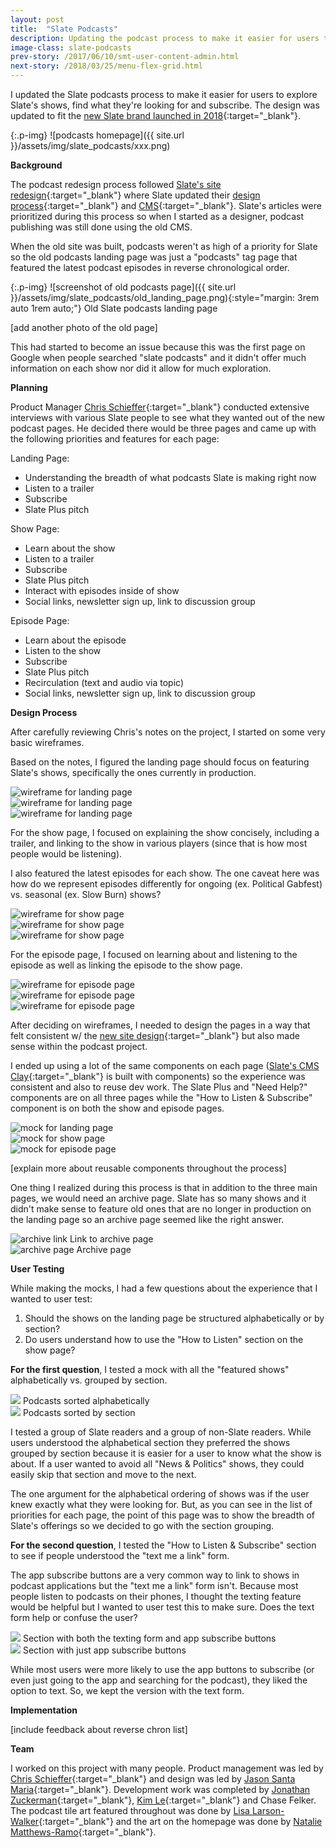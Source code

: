 ```yaml
---
layout: post
title:  "Slate Podcasts"
description: Updating the podcast process to make it easier for users to navigate
image-class: slate-podcasts
prev-story: /2017/06/10/smt-user-content-admin.html
next-story: /2018/03/25/menu-flex-grid.html
---
```


I updated the Slate podcasts process to make it easier for users to explore Slate's shows, find what they're looking for and subscribe. The design was updated to fit the [new Slate brand launched in 2018](https://slate.com/briefing/2018/01/jason-santa-maria-on-how-slate-redesigned-the-way-we-work.html){:target="_blank"}. 

{:.p-img}
![podcasts homepage]({{ site.url }}/assets/img/slate_podcasts/xxx.png)

**Background**

The podcast redesign process followed [Slate's site redesign](https://slate.com/briefing/2018/01/why-we-redesigned-slate.html){:target="_blank"} where Slate updated their [design process](https://slate.com/briefing/2018/01/jason-santa-maria-on-how-slate-redesigned-the-way-we-work.html){:target="_blank"} and [CMS](https://slate.com/briefing/2018/01/slates-new-cms.html){:target="_blank"}. Slate's articles were prioritized during this process so when I started as a designer, podcast publishing was still done using the old CMS. 

When the old site was built, podcasts weren't as high of a priority for Slate so the old podcasts landing page was just a "podcasts" tag page that featured the latest podcast episodes in reverse chronological order. 

{:.p-img}
![screenshot of old podcasts page]({{ site.url }}/assets/img/slate_podcasts/old_landing_page.png){:style="margin: 3rem auto 1rem auto;"}
<span class="help-text" style="margin-bottom: 3rem;">Old Slate podcasts landing page</span>

[add another photo of the old page]

This had started to become an issue because this was the first page on Google when people searched "slate podcasts" and it didn't offer much information on each show nor did it allow for much exploration. 

**Planning**

Product Manager [Chris Schieffer](https://twitter.com/cschieffer){:target="_blank"} conducted extensive interviews with various Slate people to see what they wanted out of the new podcast pages. He decided there would be three pages and came up with the following priorities and features for each page:

Landing Page: 
- Understanding the breadth of what podcasts Slate is making right now
- Listen to a trailer
- Subscribe
- Slate Plus pitch

Show Page: 
- Learn about the show
- Listen to a trailer
- Subscribe
- Slate Plus pitch
- Interact with episodes inside of show
- Social links, newsletter sign up, link to discussion group

Episode Page: 
- Learn about the episode
- Listen to the show
- Subscribe
- Slate Plus pitch
- Recirculation (text and audio via topic)
- Social links, newsletter sign up, link to discussion group

**Design Process**

After carefully reviewing Chris's notes on the project, I started on some very basic wireframes. 

Based on the notes, I figured the landing page should focus on featuring Slate's shows, specifically the ones currently in production. 

<div class="img-flex-wrapper">
	<div class="img-flex-33">
		<img alt="wireframe for landing page" src="{{ site.url }}/assets/img/slate_podcasts/wireframe_lp1.jpg">
	</div>
	<div class="img-flex-33">
		<img alt="wireframe for landing page" src="{{ site.url }}/assets/img/slate_podcasts/wireframe_lp2.jpg">
	</div>
	<div class="img-flex-33">
		<img alt="wireframe for landing page" src="{{ site.url }}/assets/img/slate_podcasts/wireframe_lp3.jpg">
	</div>
</div>

For the show page, I focused on explaining the show concisely, including a trailer, and linking to the show in various players (since that is how most people would be listening). 

I also featured the latest episodes for each show. The one caveat here was how do we represent episodes differently for ongoing (ex. Political Gabfest) vs. seasonal (ex. Slow Burn) shows? 

<div class="img-flex-wrapper">
	<div class="img-flex-33">
		<img alt="wireframe for show page" src="{{ site.url }}/assets/img/slate_podcasts/wireframe_show1.jpg">
	</div>
	<div class="img-flex-33">
		<img alt="wireframe for show page" src="{{ site.url }}/assets/img/slate_podcasts/wireframe_show2.jpg">
	</div>
	<div class="img-flex-33">
		<img alt="wireframe for show page" src="{{ site.url }}/assets/img/slate_podcasts/wireframe_show3.jpg">
	</div>
</div>

For the episode page, I focused on learning about and listening to the episode as well as linking the episode to the show page. 

<div class="img-flex-wrapper">
	<div class="img-flex-33">
		<img alt="wireframe for episode page" src="{{ site.url }}/assets/img/slate_podcasts/wireframe_ep1.jpg">
	</div>
	<div class="img-flex-33">
		<img alt="wireframe for episode page" src="{{ site.url }}/assets/img/slate_podcasts/wireframe_ep2.jpg">
	</div>
	<div class="img-flex-33">
		<img alt="wireframe for episode page" src="{{ site.url }}/assets/img/slate_podcasts/wireframe_ep3.jpg">
	</div>
</div>

After deciding on wireframes, I needed to design the pages in a way that felt consistent w/ the [new site design](https://slate.com/briefing/2018/01/why-we-redesigned-slate.html){:target="_blank"} but also made sense within the podcast project. 

I ended up using a lot of the same components on each page ([Slate's CMS Clay](https://clay.nymag.com/){:target="_blank"} is built with components) so the experience was consistent and also to reuse dev work. The Slate Plus and "Need Help?" components are on all three pages while the "How to Listen & Subscribe" component is on both the show and episode pages. 

<div class="img-flex-wrapper">
	<div class="img-flex-33">
		<img alt="mock for landing page" src="{{ site.url }}/assets/img/slate_podcasts/mock_lp.jpg">
	</div>
	<div class="img-flex-33">
		<img alt="mock for show page" src="{{ site.url }}/assets/img/slate_podcasts/mock_show.jpg">
	</div>
	<div class="img-flex-33">
		<img alt="mock for episode page" src="{{ site.url }}/assets/img/slate_podcasts/mock_ep.jpg">
	</div>
</div>

[explain more about reusable components throughout the process]

One thing I realized during this process is that in addition to the three main pages, we would need an archive page. Slate has so many shows and it didn't make sense to feature old ones that are no longer in production on the landing page so an archive page seemed like the right answer. 

<div class="img-flex-wrapper">
	<div class="img-flex-50">
		<img alt="archive link" src="{{ site.url }}/assets/img/slate_podcasts/archive_link.png">
		<span class="help-text" style="margin-top: 1rem;">Link to archive page</span>
	</div>
	<div class="img-flex-50">
		<img alt="archive page" src="{{ site.url }}/assets/img/slate_podcasts/archive_page.png">
		<span class="help-text" style="margin-top: 1rem;">Archive page</span>
	</div>
</div>

**User Testing**

While making the mocks, I had a few questions about the experience that I wanted to user test: 

1. Should the shows on the landing page be structured alphabetically or by section? 
2. Do users understand how to use the "How to Listen" section on the show page? 

**For the first question**, I tested a mock with all the "featured shows" alphabetically vs. grouped by section. 

<div class="img-flex-wrapper">
	<div class="img-flex-50">
		<img src="{{ site.url }}/assets/img/slate_podcasts/lp_alphabetical.jpg">
		<span class="help-text" style="margin-top: 1rem;">Podcasts sorted alphabetically</span>
	</div>
	<div class="img-flex-50">
		<img src="{{ site.url }}/assets/img/slate_podcasts/lp_sections.jpg">
		<span class="help-text" style="margin-top: 1rem;">Podcasts sorted by section</span>
	</div>
</div>

I tested a group of Slate readers and a group of non-Slate readers. While users understood the alphabetical section they preferred the shows grouped by section because it is easier for a user to know what the show is about. If a user wanted to avoid all "News & Politics" shows, they could easily skip that section and move to the next. 

The one argument for the alphabetical ordering of shows was if the user knew exactly what they were looking for. But, as you can see in the list of priorities for each page, the point of this page was to show the breadth of Slate's offerings so we decided to go with the section grouping. 

**For the second question**, I tested the "How to Listen & Subscribe" section to see if people understood the "text me a link" form. 

The app subscribe buttons are a very common way to link to shows in podcast applications but the "text me a link" form isn't. Because most people listen to podcasts on their phones, I thought the texting feature would be helpful but I wanted to user test this to make sure. Does the text form help or confuse the user? 

<div class="img-flex-wrapper">
	<div class="img-flex-50">
		<img src="{{ site.url }}/assets/img/slate_podcasts/how_to_full.png">
		<span class="help-text" style="margin-top: 1rem;">Section with both the texting form and app subscribe buttons</span>
	</div>
	<div class="img-flex-50">
		<img class="p-img" src="{{ site.url }}/assets/img/slate_podcasts/how_to_buttons.png">
		<span class="help-text" style="margin-top: 1rem;">Section with just app subscribe buttons</span>
	</div>
</div>

While most users were more likely to use the app buttons to subscribe (or even just going to the app and searching for the podcast), they liked the option to text. So, we kept the version with the text form. 

**Implementation**

[include feedback about reverse chron list]

**Team**

I worked on this project with many people. Product management was led by [Chris Schieffer](https://twitter.com/cschieffer){:target="_blank"} and design was led by [Jason Santa Maria](https://twitter.com/jasonsantamaria){:target="_blank"}. Development work was completed by [Jonathan Zuckerman](https://twitter.com/jon47){:target="_blank"}, [Kim Le](https://twitter.com/meijiOrO/){:target="_blank"} and Chase Felker. The podcast tile art featured throughout was done by [Lisa Larson-Walker](https://twitter.com/lrsnwlkr){:target="_blank"} and the art on the homepage was done by [Natalie Matthews-Ramo](https://twitter.com/MatthewsRamo){:target="_blank"}. 

